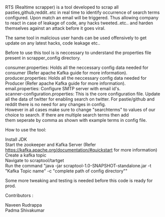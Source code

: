RTS (Realtime scrapper) is a tool developed to scrap all pasties,github,reddit..etc in real time to identify occurrence of search terms configured. Upon match an email will be triggered. Thus allowing company to react in case of leakage of code, any hacks tweeted..etc.. and harden themselves against an attack before it goes viral.

The same tool in malicious user hands can be used offensively to get update on any latest hacks, code leakage etc..

Before to use this tool is is neccessary to understand the properties file present in scrapper_config directory.  

  consumer.properties: Holds all the neccessary config data needed for consumer (Refer apache Kafka guide for more information).  
  producer.properties: Holds all the neccessary config data needed for Producer (Refer apache Kafka guide for more information).  
  email.properties: Configure SMTP server with email id's.  
  scanner-configuration.properties: This is the core configuration file. Update all the data of twitter for enabling search on twitter. For   pastie/github and reddit there is no need for any changes in config.  
  However in all cases make sure to change "searchterms" to values of our choice to search. If there are multiple search terms then add  
  them seperate by comma as shown with example terms in config file.  

How to use the tool:  

Install JDK     
Start the zookeeper and Kafka Server (Refer https://kafka.apache.org/documentation/#quickstart for more information)    
Create a kafka topic   
Navigate to scraptool/tartget  
Run the command "java -jar scraptool-1.0-SNAPSHOT-standalone.jar -t "Kafka Topic name" -c "complete path of config directory""     


Some more tweaking and testing is needed before this code is ready for prod.

Contributors :

  Naveen Rudrappa                                                                                                                        
  Padma Shivakumar
